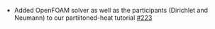 - Added OpenFOAM solver as well as the participants (Dirichlet and Neumann) to our partiitoned-heat tutorial [#223](https://github.com/precice/tutorials/pull/223)
